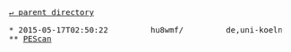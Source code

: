 <pre>
  <a href="../">&#x21b5; parent directory</a>
  
  * 2015-05-17T02:50:22&#x0009;&#x0009;hu8wmf/&#x0009;&#x0009;de,uni-koeln,sanskrit-lexicon)&#x0009;&#x0009;scans
  ** <a href="PEScan">PEScan</a>
</pre>
